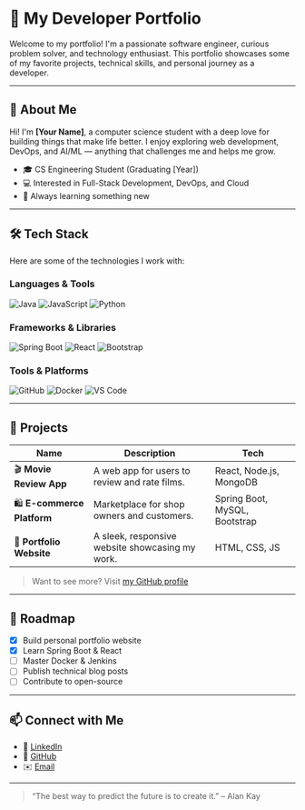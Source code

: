 # 🌟 My Developer Portfolio

Welcome to my portfolio! I'm a passionate software engineer, curious problem solver, and technology enthusiast. This portfolio showcases some of my favorite projects, technical skills, and personal journey as a developer.

---

## 🧠 About Me

Hi! I'm **[Your Name]**, a computer science student with a deep love for building things that make life better. I enjoy exploring web development, DevOps, and AI/ML — anything that challenges me and helps me grow.

- 🎓 CS Engineering Student (Graduating [Year])
- 💻 Interested in Full-Stack Development, DevOps, and Cloud
- 🚀 Always learning something new

---

## 🛠️ Tech Stack

Here are some of the technologies I work with:

### Languages & Tools  
![Java](https://img.shields.io/badge/-Java-007396?style=flat&logo=java&logoColor=white)
![JavaScript](https://img.shields.io/badge/-JavaScript-F7DF1E?style=flat&logo=javascript&logoColor=black)
![Python](https://img.shields.io/badge/-Python-3776AB?style=flat&logo=python&logoColor=white)

### Frameworks & Libraries  
![Spring Boot](https://img.shields.io/badge/-Spring%20Boot-6DB33F?style=flat&logo=spring-boot&logoColor=white)
![React](https://img.shields.io/badge/-React-61DAFB?style=flat&logo=react&logoColor=black)
![Bootstrap](https://img.shields.io/badge/-Bootstrap-7952B3?style=flat&logo=bootstrap&logoColor=white)

### Tools & Platforms  
![GitHub](https://img.shields.io/badge/-GitHub-181717?style=flat&logo=github&logoColor=white)
![Docker](https://img.shields.io/badge/-Docker-2496ED?style=flat&logo=docker&logoColor=white)
![VS Code](https://img.shields.io/badge/-VS%20Code-007ACC?style=flat&logo=visual-studio-code&logoColor=white)

---

## 📁 Projects

| Name | Description | Tech |
|------|-------------|------|
| 🎬 **Movie Review App** | A web app for users to review and rate films. | React, Node.js, MongoDB |
| 🛍️ **E-commerce Platform** | Marketplace for shop owners and customers. | Spring Boot, MySQL, Bootstrap |
| 💼 **Portfolio Website** | A sleek, responsive website showcasing my work. | HTML, CSS, JS |

> Want to see more? Visit [my GitHub profile](https://github.com/your-username)

---

## 🧭 Roadmap

- [x] Build personal portfolio website
- [x] Learn Spring Boot & React
- [ ] Master Docker & Jenkins
- [ ] Publish technical blog posts
- [ ] Contribute to open-source

---

## 📫 Connect with Me

- 💼 [LinkedIn](https://www.linkedin.com/in/yourname)
- 🐙 [GitHub](https://github.com/your-username)
- ✉️ [Email](mailto:your.email@example.com)

---

> “The best way to predict the future is to create it.” – Alan Kay
